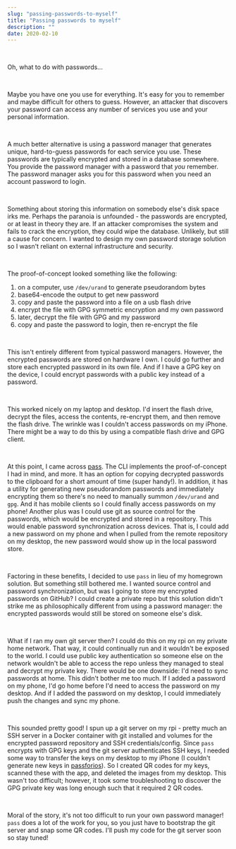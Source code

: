 ```yaml
---
slug: "passing-passwords-to-myself"
title: "Passing passwords to myself"
description: ""
date: 2020-02-10
---
```


<br>

Oh, what to do with passwords...

<br>

Maybe you have one you use for everything. It's easy for you to remember and maybe difficult for others to guess. However, an attacker that discovers your password can access any number of services you use and your personal information.

<br>

A much better alternative is using a password manager that generates unique, hard-to-guess passwords for each service you use. These passwords are typically encrypted and stored in a database somewhere. You provide the password manager with a password that *you* remember. The password manager asks you for this password when you need an account password to login.

<br>

Something about storing this information on somebody else's disk space irks me. Perhaps the paranoia is unfounded - the passwords are encrypted, or at least in theory they are. If an attacker compromises the system and fails to crack the encryption, they could wipe the database. Unlikely, but still a cause for concern. I wanted to design my own password storage solution so I wasn't reliant on external infrastructure and security.

<br>

The proof-of-concept looked something like the following:
1. on a computer, use `/dev/urand` to generate pseudorandom bytes
1. base64-encode the output to get new password
1. copy and paste the password into a file on a usb flash drive
1. encrypt the file with GPG symmetric encryption and my own password
1. later, decrypt the file with GPG and my password
1. copy and paste the password to login, then re-encrypt the file

<br>

This isn't entirely different from typical password managers. However, the encrypted passwords are stored on hardware I own. I could go further and store each encrypted password in its own file. And if I have a GPG key on the device, I could encrypt passwords with a public key instead of a password.

<br>

This worked nicely on my laptop and desktop. I'd insert the flash drive, decrypt the files, access the contents, re-encrypt them, and then remove the flash drive. The wrinkle was I couldn't access passwords on my iPhone. There might be a way to do this by using a compatible flash drive and GPG client.

<br>

At this point, I came across [pass](https://www.passwordstore.org/). The CLI implements the proof-of-concept I had in mind, and more. It has an option for copying decrypted passwords to the clipboard for a short amount of time (super handy!). In addition, it has a utility for generating new pseudorandom passwords and immediately encrypting them so there's no need to manually summon `/dev/urand` and `gpg`. And it has mobile clients so I could finally access passwords on my phone! Another plus was I could use git as source control for the passwords, which would be encrypted and stored in a repository. This would enable password synchronization across devices. That is, I could add a new password on my phone and when I pulled from the remote repository on my desktop, the new password would show up in the local password store.

<br>

Factoring in these benefits, I decided to use `pass` in lieu of my homegrown solution. But something still bothered me. I wanted source control and password synchronization, but was I going to store my encrypted passwords on GitHub? I could create a private repo but this solution didn't strike me as philosophically different from using a password manager: the encrypted passwords would still be stored on someone else's disk.

<br>

What if I ran my own git server then? I could do this on my rpi on my private home network. That way, it could continually run and it wouldn't be exposed to the world. I could use public key authentication so someone else on the network wouldn't be able to access the repo unless they managed to steal and decrypt my private key. There would be one downside: I'd need to sync passwords at home. This didn't bother me too much. If I added a password on my phone, I'd go home before I'd need to access the password on my desktop. And if I added the password on my desktop, I could immediately push the changes and sync my phone.

<br>

This sounded pretty good! I spun up a git server on my rpi - pretty much an SSH server in a Docker container with git installed and volumes for the encrypted password repository and SSH credentials/config. Since `pass` encrypts with GPG keys and the git server authenticates SSH keys, I needed some way to transfer the keys on my desktop to my iPhone (I couldn't generate new keys in [passforios](https://mssun.github.io/passforios/)). So I created QR codes for my keys, scanned these with the app, and deleted the images from my desktop. This wasn't too difficult; however, it took some troubleshooting to discover the GPG private key was long enough such that it required 2 QR codes.

<br>

Moral of the story, it's not too difficult to run your own password manager! `pass` does a lot of the work for you, so you just have to bootstrap the git server and snap some QR codes. I'll push my code for the git server soon so stay tuned!
